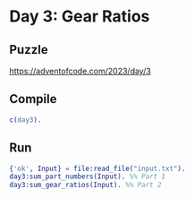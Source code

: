# Day 3: Gear Ratios

## Puzzle

<https://adventofcode.com/2023/day/3>

## Compile

```erlang
c(day3).
```

## Run

```erlang
{'ok', Input} = file:read_file("input.txt").
day3:sum_part_numbers(Input). %% Part 1
day3:sum_gear_ratios(Input). %% Part 2
```
